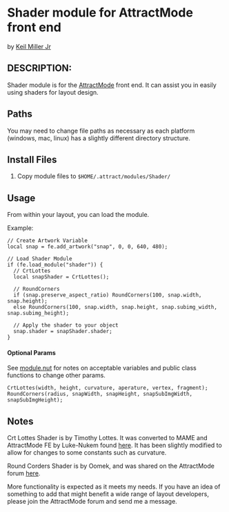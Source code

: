 # Shader module for AttractMode front end

by [Keil Miller Jr](http://keilmillerjr.com)

## DESCRIPTION:

Shader module is for the [AttractMode](http://attractmode.org) front end. It can assist you in easily using shaders for layout design.

## Paths

You may need to change file paths as necessary as each platform (windows, mac, linux) has a slightly different directory structure.

## Install Files

1. Copy module files to `$HOME/.attract/modules/Shader/`

## Usage

From within your layout, you can load the module.

Example:

```Squirrel
// Create Artwork Variable
local snap = fe.add_artwork("snap", 0, 0, 640, 480);

// Load Shader Module
if (fe.load_module("shader")) {
  // CrtLottes
  local snapShader = CrtLottes();
  
  // RoundCorners
  if (snap.preserve_aspect_ratio) RoundCorners(100, snap.width, snap.height);
  else RoundCorners(100, snap.width, snap.height, snap.subimg_width, snap.subimg_height);
  
  // Apply the shader to your object
  snap.shader = snapShader.shader;
}
```

#### Optional Params

See [module.nut](https://github.com/keilmillerjr/shader-module/blob/master/module.nut) for notes on acceptable variables and public class functions to change other params.

```Squirrel
CrtLottes(width, height, curvature, aperature, vertex, fragment);
RoundCorners(radius, snapWidth, snapHeight, snapSubImgWidth, snapSubImgHeight);
```

## Notes

Crt Lottes Shader is by Timothy Lottes. It was converted to MAME and AttractMode FE by Luke-Nukem found [here](https://github.com/Luke-Nukem/attract-extra/tree/master/layouts/lottes-crt). It has been slightly modified to allow for changes to some constants such as curvature.

Round Corders Shader is by Oomek, and was shared on the AttractMode forum [here](http://forum.attractmode.org/index.php?topic=1588).

More functionality is expected as it meets my needs. If you have an idea of something to add that might benefit a wide range of layout developers, please join the AttractMode forum and send me a message.
